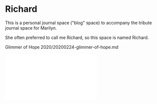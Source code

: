 # Richard

This is a personal journal space ("blog" space)
to accompany the tribute journal space for Marilyn.

She often preferred to call me Richard,
so this space is named Richard.


Glimmer of Hope
2020/20200224-glimmer-of-hope.md

![Glimmer of Hope](2020/20200224-glimmer-of-hope.md)




